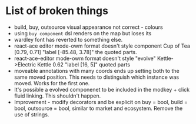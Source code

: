 # List of broken things

- build, buy, outsource visual appearance not correct - colours
- using `buy component` dsl renders on the map but loses its <MapCompoment />
- wardley font has reverted to something else.
- react-ace editor mode-owm format doesn't style component Cup of Tea [0.79, 0.71] "label [-85.48, 3.78]" the quoted parts.
- react-ace-editor mode-owm format doesn't style "evolve" Kettle->Electric Kettle 0.62 "label [16, 5]" quoted parts
- moveable annotations with many coords ends up setting both to the same moved position. This needs to distinguish which instance was moved. Works for the first one.
- It's possible a evolved componenet to be included in the modkey + click fluid linking. This shouldn't happen.
- Improvement - modify decorators and be explicit on buy = bool, build = bool, outsource = bool, similar to market and ecosystem. Remove the use of strings.
